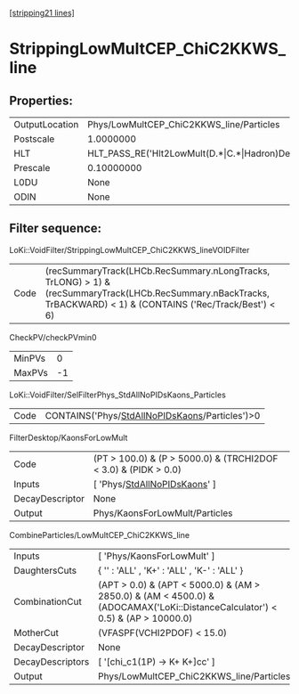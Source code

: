 [[stripping21 lines]](./stripping21-index)

# StrippingLowMultCEP_ChiC2KKWS_line

## Properties:

|                |                                                        |
|----------------|--------------------------------------------------------|
| OutputLocation | Phys/LowMultCEP_ChiC2KKWS_line/Particles               |
| Postscale      | 1.0000000                                              |
| HLT            | HLT_PASS_RE('Hlt2LowMult(D.\*\|C.\*\|Hadron)Decision') |
| Prescale       | 0.10000000                                             |
| L0DU           | None                                                   |
| ODIN           | None                                                   |

## Filter sequence:

LoKi::VoidFilter/StrippingLowMultCEP_ChiC2KKWS_lineVOIDFilter

|      |                                                                                                                                                                    |
|------|--------------------------------------------------------------------------------------------------------------------------------------------------------------------|
| Code | (recSummaryTrack(LHCb.RecSummary.nLongTracks, TrLONG) \> 1) & (recSummaryTrack(LHCb.RecSummary.nBackTracks, TrBACKWARD) \< 1) & (CONTAINS ('Rec/Track/Best') \< 6) |

CheckPV/checkPVmin0

|        |     |
|--------|-----|
| MinPVs | 0   |
| MaxPVs | -1  |

LoKi::VoidFilter/SelFilterPhys_StdAllNoPIDsKaons_Particles

|      |                                                                                                    |
|------|----------------------------------------------------------------------------------------------------|
| Code | CONTAINS('Phys/[StdAllNoPIDsKaons](./stripping21-commonparticles-stdallnopidskaons)/Particles')\>0 |

FilterDesktop/KaonsForLowMult

|                 |                                                                                   |
|-----------------|-----------------------------------------------------------------------------------|
| Code            | (PT \> 100.0) & (P \> 5000.0) & (TRCHI2DOF \< 3.0) & (PIDK \> 0.0)                |
| Inputs          | [ 'Phys/[StdAllNoPIDsKaons](./stripping21-commonparticles-stdallnopidskaons)' ] |
| DecayDescriptor | None                                                                              |
| Output          | Phys/KaonsForLowMult/Particles                                                    |

CombineParticles/LowMultCEP_ChiC2KKWS_line

|                  |                                                                                                                                    |
|------------------|------------------------------------------------------------------------------------------------------------------------------------|
| Inputs           | [ 'Phys/KaonsForLowMult' ]                                                                                                       |
| DaughtersCuts    | { '' : 'ALL' , 'K+' : 'ALL' , 'K-' : 'ALL' }                                                                                       |
| CombinationCut   | (APT \> 0.0) & (APT \< 5000.0) & (AM \> 2850.0) & (AM \< 4500.0) & (ADOCAMAX('LoKi::DistanceCalculator') \< 0.5) & (AP \> 10000.0) |
| MotherCut        | (VFASPF(VCHI2PDOF) \< 15.0)                                                                                                        |
| DecayDescriptor  | None                                                                                                                               |
| DecayDescriptors | [ '[chi_c1(1P) -\> K+ K+]cc' ]                                                                                                 |
| Output           | Phys/LowMultCEP_ChiC2KKWS_line/Particles                                                                                           |
